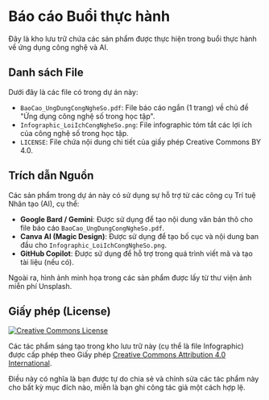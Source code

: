 # Báo cáo Buổi thực hành

Đây là kho lưu trữ chứa các sản phẩm được thực hiện trong buổi thực hành về ứng dụng công nghệ và AI.

##  Danh sách File

Dưới đây là các file có trong dự án này:

-   `BaoCao_UngDungCongNgheSo.pdf`: File báo cáo ngắn (1 trang) về chủ đề "Ứng dụng công nghệ số trong học tập".
-   `Infographic_LoiIchCongNgheSo.png`: File infographic tóm tắt các lợi ích của công nghệ số trong học tập.
-   `LICENSE`: File chứa nội dung chi tiết của giấy phép Creative Commons BY 4.0.

## Trích dẫn Nguồn

Các sản phẩm trong dự án này có sử dụng sự hỗ trợ từ các công cụ Trí tuệ Nhân tạo (AI), cụ thể:

-   **Google Bard / Gemini**: Được sử dụng để tạo nội dung văn bản thô cho file báo cáo `BaoCao_UngDungCongNgheSo.pdf`.
-   **Canva AI (Magic Design)**: Được sử dụng để tạo bố cục và nội dung ban đầu cho `Infographic_LoiIchCongNgheSo.png`.
-   **GitHub Copilot**: Được sử dụng để hỗ trợ trong quá trình viết mã và tạo tài liệu (nếu có).

Ngoài ra, hình ảnh minh họa trong các sản phẩm được lấy từ thư viện ảnh miễn phí Unsplash.

## Giấy phép (License)

<a rel="license" href="http://creativecommons.org/licenses/by/4.0/"><img alt="Creative Commons License" style="border-width:0" src="https://i.creativecommons.org/l/by/4.0/88x31.png" /></a>

Các tác phẩm sáng tạo trong kho lưu trữ này (cụ thể là file Infographic) được cấp phép theo Giấy phép [Creative Commons Attribution 4.0 International](http://creativecommons.org/licenses/by/4.0/).

Điều này có nghĩa là bạn được tự do chia sẻ và chỉnh sửa các tác phẩm này cho bất kỳ mục đích nào, miễn là bạn ghi công tác giả một cách hợp lệ.
